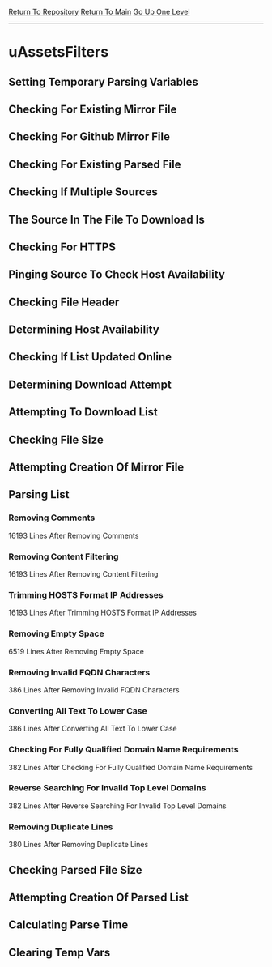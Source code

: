 [Return To Repository](https://github.com/deathbybandaid/piholeparser/)
[Return To Main](https://github.com/deathbybandaid/piholeparser/blob/master/RecentRunLogs/Mainlog.md)
[Go Up One Level](https://github.com/deathbybandaid/piholeparser/blob/master/RecentRunLogs/TopLevelScripts/30-Processing-External-Blacklists.md)
____________________________________
# uAssetsFilters
## Setting Temporary Parsing Variables
## Checking For Existing Mirror File
## Checking For Github Mirror File
## Checking For Existing Parsed File
## Checking If Multiple Sources
## The Source In The File To Download Is
## Checking For HTTPS
## Pinging Source To Check Host Availability
## Checking File Header
## Determining Host Availability
## Checking If List Updated Online
## Determining Download Attempt
## Attempting To Download List
## Checking File Size
## Attempting Creation Of Mirror File
## Parsing List
### Removing Comments
16193 Lines After Removing Comments
### Removing Content Filtering
16193 Lines After Removing Content Filtering
### Trimming HOSTS Format IP Addresses
16193 Lines After Trimming HOSTS Format IP Addresses
### Removing Empty Space
6519 Lines After Removing Empty Space
### Removing Invalid FQDN Characters
386 Lines After Removing Invalid FQDN Characters
### Converting All Text To Lower Case
386 Lines After Converting All Text To Lower Case
### Checking For Fully Qualified Domain Name Requirements
382 Lines After Checking For Fully Qualified Domain Name Requirements
### Reverse Searching For Invalid Top Level Domains
382 Lines After Reverse Searching For Invalid Top Level Domains
### Removing Duplicate Lines
380 Lines After Removing Duplicate Lines
## Checking Parsed File Size
## Attempting Creation Of Parsed List
## Calculating Parse Time
## Clearing Temp Vars
